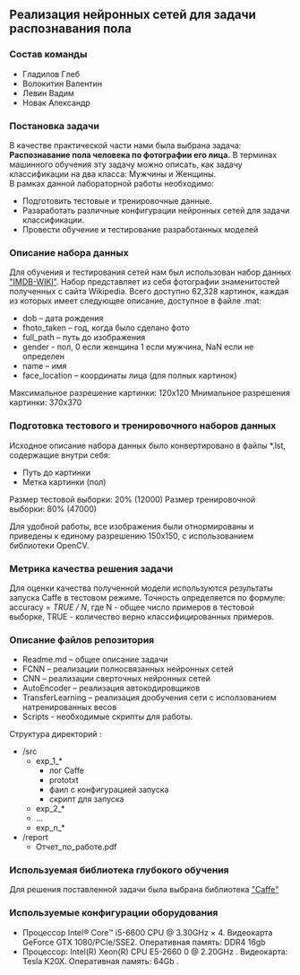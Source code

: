 ## Реализация нейронных сетей для задачи распознавания пола  
### Состав команды    

* Гладилов Глеб 
* Волокитин Валентин 
* Левин Вадим 
* Новак Александр 

### Постановка задачи

В качестве практической части нами была выбрана задача: **Pаспознаваниe пола человека по фотографии его лица.**
В терминах машинного обучения эту задачу можно описать, как задачу классификации на два класса: Мужчины и Женщины.   
В рамках данной лабораторной работы необходимо:
* Подготовить тестовые и тренировочные данные.
* Разаработать различные конфигурации нейронных сетей для задачи классификации.
* Провести обучение и тестирование разработанных моделей

### Описание набора данных

Для обучения и тестирования сетей нам был использован набор данных ["IMDB-WIKI"][dataset].
Набор представляет из себя фотографии знаменитостей полученных с сайта Wikipedia. Всего доступно 62,328 картинок, каждая из которых имеет следующее описание, доступное в файле .mat:
* dob – дата рождения
* fhoto_taken – год, когда было сделано фото
* full_path – путь до изображения
* gender - пол, 0 если женщина 1 если мужчина, NaN если не определен
* name – имя
* face_location – координаты лица (для полных картинок)

Максимальное разрешение картинки: 120x120
Мнимальное разрешения картинки: 370x370

### Подготовка тестового и тренировочного наборов данных

Исходное описание набора данных было конвертировано в файлы *.lst, содержащие внутри себя:
* Путь до картинки
* Метка картинки (пол)

Размер тестовой выборки: 20% (12000)
Размер тренировочной выборки: 80% (47000)

Для удобной работы, все изображения были отнормированы и приведены к единому разрешению 150x150, с использованием библиотеки OpenCV.

### Метрика качества решения задачи  

Для оценки качества полученной модели используются результаты запуска Caffe в тестовом режиме. Точность определяется по формуле:
accuracy = *TRUE / N*, где N - общее число примеров в тестовой выборке, TRUE - количество верно классифицированных примеров.


### Описание файлов репозитория  

* Readme.md – общее описание задачи
* FCNN – реализации полносвязанных нейронных сетей
* CNN – реализации сверточных нейронных сетей
* AutoEncoder – реализация автокодировщиков
* TransferLearning – реализация дообучения сети с исползованием натренированных весов 
* Scripts - необходимые скрипты для работы.

Структура директорий : 

* /src
	* exp_1_*
		* лог Caffe
		* prototxt
		* фаил с конфигурацией запуска 
		* скрипт для запуска
	* exp_2_*
	* ...
	* exp_n_*
* /report
	* Отчет_по_работе.pdf


### Используемая библиотека глубокого обучения

Для решения поставленной задачи была выбрана библиотека ["Caffe"][caffe]


### Используемые конфигурации оборудования

* Процессор Intel® Core™ i5-6600 CPU @ 3.30GHz × 4. Видеокарта GeForce GTX 1080/PCIe/SSE2. Оперативная память: DDR4 16gb
* Процессор: Intel(R) Xeon(R) CPU E5-2660 0 @ 2.20GHz . Видеокарта: Tesla K20X. Оперативная память: 64Gb .


<!-- LINKS -->

[dataset]: https://data.vision.ee.ethz.ch/cvl/rrothe/imdb-wiki/
[caffe]: http://caffe.berkeleyvision.org/